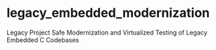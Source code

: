 # legacy_embedded_modernization
 Legacy Project Safe Modernization and Virtualized Testing of Legacy Embedded C Codebases
